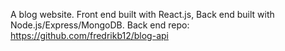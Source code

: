 A blog website.
Front end built with React.js,
Back end built with Node.js/Express/MongoDB.
Back end repo: https://github.com/fredrikb12/blog-api